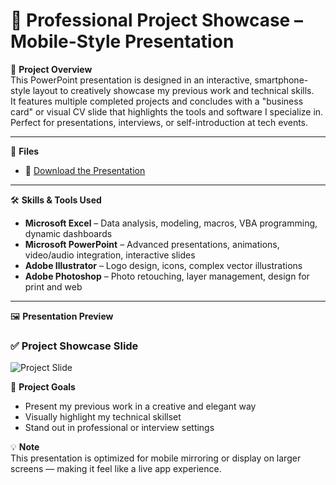 # 📱 Professional Project Showcase – Mobile-Style Presentation

🎯 **Project Overview**  
This PowerPoint presentation is designed in an interactive, smartphone-style layout to creatively showcase my previous work and technical skills.  
It features multiple completed projects and concludes with a "business card" or visual CV slide that highlights the tools and software I specialize in.  
Perfect for presentations, interviews, or self-introduction at tech events.

---

📂 **Files**

- 📄 [Download the Presentation](All-Projects-ppt.pptx)

---

🛠️ **Skills & Tools Used**

- **Microsoft Excel** – Data analysis, modeling, macros, VBA programming, dynamic dashboards
- **Microsoft PowerPoint** – Advanced presentations, animations, video/audio integration, interactive slides
- **Adobe Illustrator** – Logo design, icons, complex vector illustrations
- **Adobe Photoshop** – Photo retouching, layer management, design for print and web

---

🖼️ **Presentation Preview**

### ✅ Project Showcase Slide

![Project Slide](images/slide-preview-1.png)

📌 **Project Goals**
- Present my previous work in a creative and elegant way
- Visually highlight my technical skillset
- Stand out in professional or interview settings

💡 **Note**  
This presentation is optimized for mobile mirroring or display on larger screens — making it feel like a live app experience.
